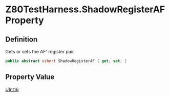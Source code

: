 # Z80TestHarness.ShadowRegisterAF Property
## Definition

Gets or sets the AF&#39; register pair.

```c#
public abstract ushort ShadowRegisterAF { get; set; }
```

## Property Value

[UInt16](https://learn.microsoft.com/en-gb/dotnet/api/System.UInt16)
